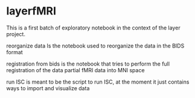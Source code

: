 # layerfMRI

This is a first batch of exploratory notebook in the context of the layer project.

reorganize data
Is the notebook used to reorganize the data in the BIDS format

registration from bids
is the notebook that tries to perform the full registration of the data partial fMRI data into MNI space

run ISC
is meant to be the script to run ISC, at the moment it just contains ways to import and visualize data
